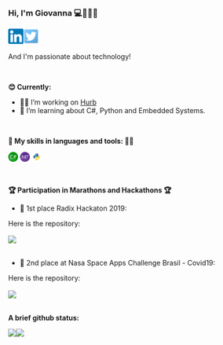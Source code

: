 ### Hi, I'm Giovanna 💻🎻😊🖖

<a href="https://www.linkedin.com/in/giovanna-anacleto/">
  <img align="left" alt="Giovanna Anacleto - Linkedin " width="31px" src="https://raw.githubusercontent.com/anacletogiovanna/anacletogiovanna/master/images/linkedin.png" />
</a>

<a href="https://twitter.com/batalhanacleto">
  <img align="left" alt="Giovanna Anacleto - Twitter " width="31px" src="https://raw.githubusercontent.com/anacletogiovanna/anacletogiovanna/master/images/twitter.png" />
</a>

<br />
<br />

And I'm passionate about technology!

<br />


**😊 Currently:**

- 👩‍💻 I’m working on <a href="https://www.hurb.com/br/">Hurb</a>
- 📖 I’m learning about C#, Python and Embedded Systems.

<br />

**💪 My skills in languages ​​and tools: 🏋️‍♀️**


<code><img height="20" src="https://raw.githubusercontent.com/github/explore/80688e429a7d4ef2fca1e82350fe8e3517d3494d/topics/csharp/csharp.png"></code> 
<code><img height="20" src="https://raw.githubusercontent.com/github/explore/80688e429a7d4ef2fca1e82350fe8e3517d3494d/topics/dotnet/dotnet.png"></code>
<code><img height="20" src="https://raw.githubusercontent.com/github/explore/5c058a388828bb5fde0bcafd4bc867b5bb3f26f3/topics/python/python.png"></code>

<br />

**🏆 Participation in Marathons and Hackathons 🏆**

- 🥇 1st place Radix Hackaton 2019:

Here is the repository:

<a href="https://github.com/anacletogiovanna/Dashboard_Engie">
  <img align="center" src="https://github-readme-stats.vercel.app/api/pin/?username=anacletogiovanna&repo=Dashboard_Engie&theme=onedark" />
</a>  

<br />
<br />

- 🥈 2nd place at Nasa Space Apps Challenge Brasil - Covid19:

Here is the repository:

<a href="https://github.com/anacletogiovanna/taurusox">
  <img align="center" src="https://github-readme-stats.vercel.app/api/pin/?username=anacletogiovanna&repo=taurusox&theme=onedark" />
</a>  

<br />
<br />

**A brief github status:** 

<a href="https://github.com/anuraghazra/github-readme-stats">
  <img align="left" src="https://github-readme-stats.vercel.app/api/top-langs/?username=anacletogiovanna&hide=javascript,html,css&theme=onedark" />
</a>

<a href="https://github.com/anuraghazra/github-readme-stats">
  <img align="left" src="https://github-readme-stats.vercel.app/api?username=anacletogiovanna&show_icons=true&theme=onedark" />
</a>

